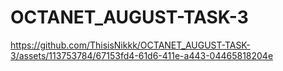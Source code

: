 # OCTANET_AUGUST-TASK-3

https://github.com/ThisisNikkk/OCTANET_AUGUST-TASK-3/assets/113753784/67153fd4-61d6-411e-a443-04465818204e

